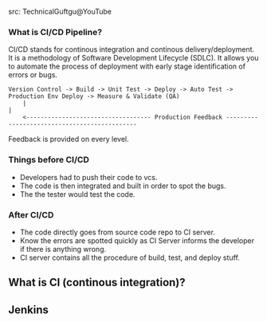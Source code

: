 src: TechnicalGuftgu@YouTube

### What is CI/CD Pipeline?
CI/CD stands for continous integration and continous delivery/deployment.
It is a methodology of Software Development Lifecycle (SDLC).
It allows you to automate the process of deployment with early stage identification of errors or bugs.

```
Version Control -> Build -> Unit Test -> Deploy -> Auto Test -> Production Env Deploy -> Measure & Validate (QA)
    |                                                                                                    |
    <----------------------------------- Production Feedback ---------------------------------------------
```
Feedback is provided on every level.

### Things before CI/CD
- Developers had to push their code to vcs.
- The code is then integrated and built in order to spot the bugs.
- The the tester would test the code.

### After CI/CD
- The code directly goes from source code repo to CI server.
- Know the errors are spotted quickly as CI Server informs the developer if there is anything wrong.
- CI server contains all the procedure of build, test, and deploy stuff.

## What is CI (continous integration)?


## Jenkins
